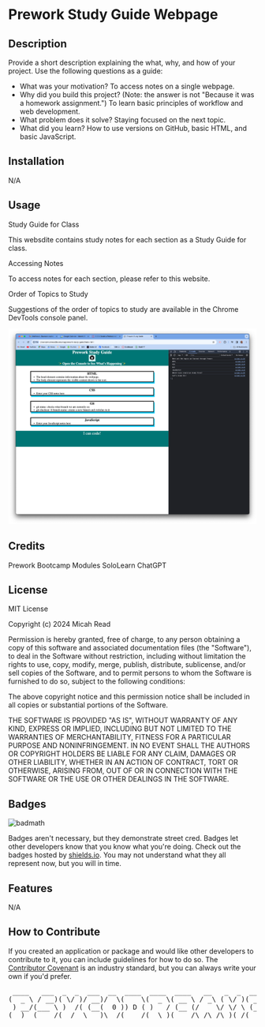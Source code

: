 # Prework Study Guide Webpage

## Description

Provide a short description explaining the what, why, and how of your project. Use the following questions as a guide:

- What was your motivation?
To access notes on a single webpage.
- Why did you build this project? (Note: the answer is not "Because it was a homework assignment.")
To learn basic principles of workflow and web development.
- What problem does it solve?
Staying focused on the next topic.
- What did you learn?
How to use versions on GitHub, basic HTML, and basic JavaScript.

## Installation

N/A

## Usage

Study Guide for Class

This websdite contains study notes for each section as a Study Guide for class.

Accessing Notes

To access notes for each section, please refer to this website.

Order of Topics to Study

Suggestions of the order of topics to study are available in the Chrome DevTools console panel.

![Screenshot](./assets/images/Screenshot.png)

## Credits

Prework Bootcamp Modules
SoloLearn
ChatGPT

## License

MIT License

Copyright (c) 2024 Micah Read

Permission is hereby granted, free of charge, to any person obtaining a copy
of this software and associated documentation files (the "Software"), to deal
in the Software without restriction, including without limitation the rights
to use, copy, modify, merge, publish, distribute, sublicense, and/or sell
copies of the Software, and to permit persons to whom the Software is
furnished to do so, subject to the following conditions:

The above copyright notice and this permission notice shall be included in all
copies or substantial portions of the Software.

THE SOFTWARE IS PROVIDED "AS IS", WITHOUT WARRANTY OF ANY KIND, EXPRESS OR
IMPLIED, INCLUDING BUT NOT LIMITED TO THE WARRANTIES OF MERCHANTABILITY,
FITNESS FOR A PARTICULAR PURPOSE AND NONINFRINGEMENT. IN NO EVENT SHALL THE
AUTHORS OR COPYRIGHT HOLDERS BE LIABLE FOR ANY CLAIM, DAMAGES OR OTHER
LIABILITY, WHETHER IN AN ACTION OF CONTRACT, TORT OR OTHERWISE, ARISING FROM,
OUT OF OR IN CONNECTION WITH THE SOFTWARE OR THE USE OR OTHER DEALINGS IN THE
SOFTWARE.

## Badges

![badmath](https://img.shields.io/github/languages/top/nielsenjared/badmath)

Badges aren't necessary, but they demonstrate street cred. Badges let other developers know that you know what you're doing. Check out the badges hosted by [shields.io](https://shields.io/). You may not understand what they all represent now, but you will in time.

## Features

N/A

## How to Contribute

If you created an application or package and would like other developers to contribute to it, you can include guidelines for how to do so. The [Contributor Covenant](https://www.contributor-covenant.org/) is an industry standard, but you can always write your own if you'd prefer.

<pre> ____   ___  _  _  ___  __  ____  ____  ____   __   _  _  ____  ____ 
(  _ \ / __)( \/ )/ __)/  \(    \(  _ \( __ \ / _\ ( \/ )( __ \(  _ \
 ) __/(___ \ )  /( (__(  0 )) D ( )   / (__ (/    \/ \/ \ (__ ( )   /
(__)  (____/(__/  \___)\__/(____/(__\_)(____/\_/\_/\_)(_/(____/(__\_)
</pre>
